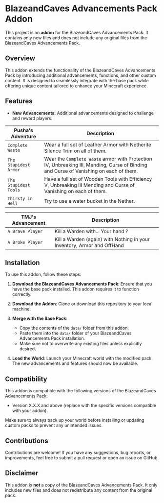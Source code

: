 # BlazeandCaves Advancements Pack Addon

This project is an **addon** for the BlazeandCaves Advancements Pack. It contains only new files and does not include any original files from the BlazeandCaves Advancements Pack.

## Overview

This addon extends the functionality of the BlazeandCaves Advancements Pack by introducing additional advancements, functions, and other custom content. It is designed to seamlessly integrate with the base pack while offering unique content tailored to enhance your Minecraft experience.

## Features

- **New Advancements:** Additional advancements designed to challenge and reward players.

| Pusha's Adventure     | Description |
| --------------------- | ------------------------------------------------------------------------------------------------------------------------------------- |
| `Complete Waste`      | Wear a full set of Leather Armor with Netherite Silence Trim on all of them.                                                          |
| `The Stupidest Armor` | Wear the `Complete Waste` armor with Protection IV, Unbreaking III, Mending, Curse of Binding and Curse of Vanishing on each of them. |
| `The Stupidest Tools` | Have a full set of Wooden Tools with Efficiency V, Unbreaking III Mending and Curse of Vanishing on each of them.                     |
| `Thirsty in Hell`     | Try to use a water bucket in the Nether.                                                                                              |

| TMJ's Advancement |  Description |
| --- | --- |
| `A Brave Player` | Kill a Warden with... Your hand ? |
| `A Broke Player` | Kill a Warden (again) with Nothing in your Inventory, Armor and OffHand |

## Installation

To use this addon, follow these steps:

1. **Download the BlazeandCaves Advancements Pack**: Ensure that you have the base pack installed. This addon requires it to function correctly.
2. **Download the Addon**: Clone or download this repository to your local machine.

3. **Merge with the Base Pack**:

   - Copy the contents of the `data/` folder from this addon.
   - Paste them into the `data/` folder of your BlazeandCaves Advancements Pack installation.
   - Make sure not to overwrite any existing files unless explicitly desired.

4. **Load the World**: Launch your Minecraft world with the modified pack. The new advancements and features should now be available.

## Compatibility

This addon is compatible with the following versions of the BlazeandCaves Advancements Pack:

- Version X.X.X and above (replace with the specific versions compatible with your addon).

Make sure to always back up your world before installing or updating custom packs to prevent any unintended issues.

## Contributions

Contributions are welcome! If you have any suggestions, bug reports, or improvements, feel free to submit a pull request or open an issue on GitHub.

## Disclaimer

This addon is **not** a copy of the BlazeandCaves Advancements Pack. It only includes new files and does not redistribute any content from the original pack.
